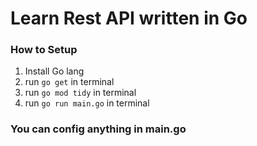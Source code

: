 # Learn Rest API written in Go

### How to Setup

1. Install Go lang
2. run `go get` in terminal
3. run `go mod tidy` in terminal
4. run `go run main.go` in terminal

### You can config anything in main.go
